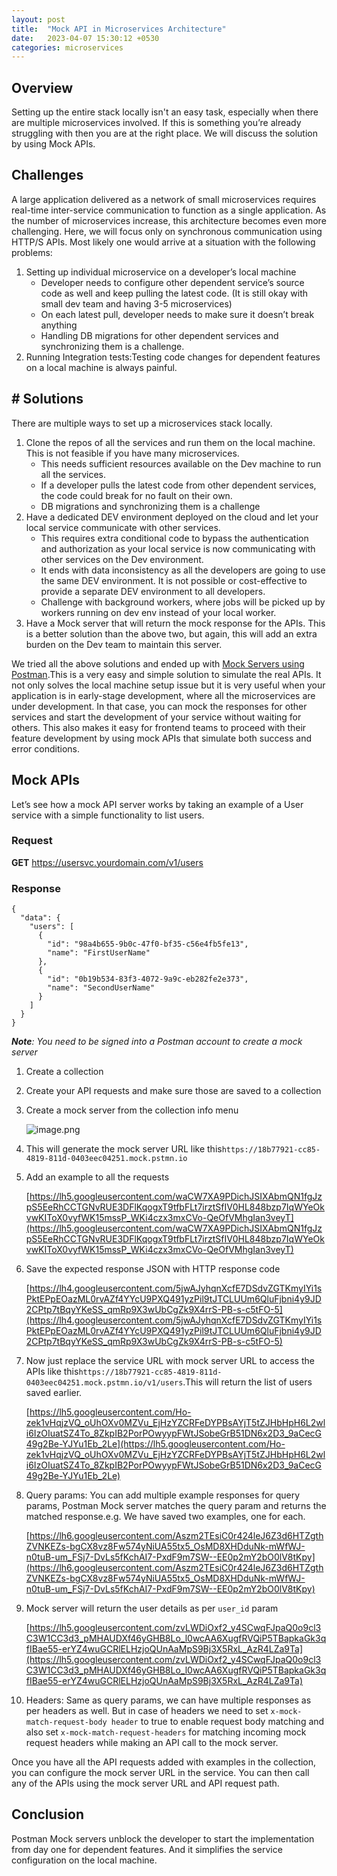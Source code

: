 ```yaml
---
layout: post
title:  "Mock API in Microservices Architecture"
date:   2023-04-07 15:30:12 +0530
categories: microservices
---
```

## **Overview**

Setting up the entire stack locally isn't an easy task, especially when there are multiple microservices involved. If this is something you’re already struggling with then you are at the right place. We will discuss the solution by using Mock APIs.

## Challenges

A large application delivered as a network of small microservices requires real-time inter-service communication to function as a single application. As the number of microservices increase, this architecture becomes even more challenging. Here, we will focus only on synchronous communication using HTTP/S APIs. Most likely one would arrive at a situation with the following problems:

1. Setting up individual microservice on a developer’s local machine
    - Developer needs to configure other dependent service’s source code as well and keep pulling the latest code. (It is still okay with small dev team and having 3-5 microservices)
    - On each latest pull, developer needs to make sure it doesn’t break anything
    - Handling DB migrations for other dependent services and synchronizing them is a challenge.
2. Running Integration tests:Testing code changes for dependent features on a local machine is always painful.

## # Solutions

There are multiple ways to set up a microservices stack locally.

1. Clone the repos of all the services and run them on the local machine. This is not feasible if you have many microservices.
    - This needs sufficient resources available on the Dev machine to run all the services.
    - If a developer pulls the latest code from other dependent services, the code could break for no fault on their own.
    - DB migrations and synchronizing them is a challenge
2. Have a dedicated DEV environment deployed on the cloud and let your local service communicate with other services.
    - This requires extra conditional code to bypass the authentication and authorization as your local service is now communicating with other services on the Dev environment.
    - It ends with data inconsistency as all the developers are going to use the same DEV environment. It is not possible or cost-effective to provide a separate DEV environment to all developers.
    - Challenge with background workers, where jobs will be picked up by workers running on dev env instead of your local worker.
3. Have a Mock server that will return the mock response for the APIs. This is a better solution than the above two, but again, this will add an extra burden on the Dev team to maintain this server.

We tried all the above solutions and ended up with [Mock Servers using Postman](https://learning.postman.com/docs/designing-and-developing-your-api/mocking-data/setting-up-mock/).This is a very easy and simple solution to simulate the real APIs. It not only solves the local machine setup issue but it is very useful when your application is in early-stage development, where all the microservices are under development. In that case, you can mock the responses for other services and start the development of your service without waiting for others. This also makes it easy for frontend teams to proceed with their feature development by using mock APIs that simulate both success and error conditions.

## Mock APIs

Let’s see how a mock API server works by taking an example of a User service with a simple functionality to list users.

### Request

**GET** https://usersvc.yourdomain.com/v1/users

### Response

```
{
  "data": {
    "users": [
      {
        "id": "98a4b655-9b0c-47f0-bf35-c56e4fb5fe13",
        "name": "FirstUserName"
      },
      {
        "id": "0b19b534-83f3-4072-9a9c-eb282fe2e373",
        "name": "SecondUserName"
      }
    ]
  }
}
```

***Note**: You need to be signed into a Postman account to create a mock server*

1. Create a collection
2. Create your API requests and make sure those are saved to a collection
3. Create a mock server from the collection info menu

    
    ![image.png](https://s3-us-west-2.amazonaws.com/secure.notion-static.com/3c2d387c-6553-4a3e-a046-b4c2cd59c405/image.png)
    
4. This will generate the mock server URL like this`https://18b77921-cc85-4819-811d-0403eec04251.mock.pstmn.io`
5. Add an example to all the requests
    
    [https://lh5.googleusercontent.com/waCW7XA9PDichJSIXAbmQN1fgJzpS5EeRhCCTGNvRUE3DFlKqogxT9tfbFLt7irztSfIV0HL848bzp7IqWYeOkvwKIToX0vyfWK15mssP_WKi4czx3mxCVo-QeOfVMhgIan3veyT](https://lh5.googleusercontent.com/waCW7XA9PDichJSIXAbmQN1fgJzpS5EeRhCCTGNvRUE3DFlKqogxT9tfbFLt7irztSfIV0HL848bzp7IqWYeOkvwKIToX0vyfWK15mssP_WKi4czx3mxCVo-QeOfVMhgIan3veyT)
    
6. Save the expected response JSON with HTTP response code
    
    [https://lh4.googleusercontent.com/5jwAJyhqnXcfE7DSdvZGTKmyIYi1sPktEPpEOazML0rvAZf4YYcU9PXQ491yzPil9tJTCLUUm6QluFjbni4y9JD2CPtp7tBqyYKeSS_qmRp9X3wUbCgZk9X4rrS-PB-s-c5tFO-5](https://lh4.googleusercontent.com/5jwAJyhqnXcfE7DSdvZGTKmyIYi1sPktEPpEOazML0rvAZf4YYcU9PXQ491yzPil9tJTCLUUm6QluFjbni4y9JD2CPtp7tBqyYKeSS_qmRp9X3wUbCgZk9X4rrS-PB-s-c5tFO-5)
    
7. Now just replace the service URL with mock server URL to access the APIs like this`https://18b77921-cc85-4819-811d-0403eec04251.mock.pstmn.io/v1/users`.This will return the list of users saved earlier.
    
    [https://lh5.googleusercontent.com/Ho-zek1vHqjzVQ_oUhOXv0MZVu_EjHzYZCRFeDYPBsAYjT5tZJHbHpH6L2wli6IzOIuatSZ4To_8ZkpIB2PorPOwyypFWtJSobeGrB51DN6x2D3_9aCecG49g2Be-YJYu1Eb_2Le](https://lh5.googleusercontent.com/Ho-zek1vHqjzVQ_oUhOXv0MZVu_EjHzYZCRFeDYPBsAYjT5tZJHbHpH6L2wli6IzOIuatSZ4To_8ZkpIB2PorPOwyypFWtJSobeGrB51DN6x2D3_9aCecG49g2Be-YJYu1Eb_2Le)
    
8. Query params: You can add multiple example responses for query params, Postman Mock server matches the query param and returns the matched response.e.g. We have saved two examples, one for each.
    
    [https://lh6.googleusercontent.com/Aszm2TEsiC0r424leJ6Z3d6HTZgthZVNKEZs-bgCX8vz8Fw574yNiUA55tx5_OsMD8XHDduNk-mWfWJ-n0tuB-um_FSj7-DvLs5fKchAI7-PxdF9m7SW--EE0p2mY2bO0lV8tKpy](https://lh6.googleusercontent.com/Aszm2TEsiC0r424leJ6Z3d6HTZgthZVNKEZs-bgCX8vz8Fw574yNiUA55tx5_OsMD8XHDduNk-mWfWJ-n0tuB-um_FSj7-DvLs5fKchAI7-PxdF9m7SW--EE0p2mY2bO0lV8tKpy)
    
9. Mock server will return the user details as per `user_id` param
    
    [https://lh5.googleusercontent.com/zvLWDiOxf2_y4SCwqFJpaQ0o9cl3C3W1CC3d3_pMHAUDXf46yGHB8Lo_l0wcAA6XugfRVQiP5TBapkaGk3qfIBae55-erYZ4wuGCRlELHzjoQUnAaMpS9Bj3X5RxL_AzR4LZa9Ta](https://lh5.googleusercontent.com/zvLWDiOxf2_y4SCwqFJpaQ0o9cl3C3W1CC3d3_pMHAUDXf46yGHB8Lo_l0wcAA6XugfRVQiP5TBapkaGk3qfIBae55-erYZ4wuGCRlELHzjoQUnAaMpS9Bj3X5RxL_AzR4LZa9Ta)
    
10. Headers: Same as query params, we can have multiple responses as per headers as well. But in case of headers we need to set `x-mock-match-request-body header` to true to enable request body matching and also set `x-mock-match-request-headers` for matching incoming mock request headers while making an API call to the mock server.

Once you have all the API requests added with examples in the collection, you can configure the mock server URL in the service. You can then call any of the APIs using the mock server URL and API request path.

## Conclusion

Postman Mock servers unblock the developer to start the implementation from day one for dependent features. And it simplifies the service configuration on the local machine.